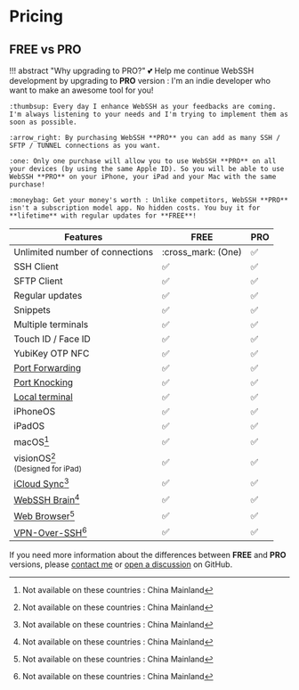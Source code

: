 # Pricing
## FREE vs PRO
!!! abstract "Why upgrading to PRO?"
    :two_hearts: Help me continue WebSSH development by upgrading to **PRO** version : I'm an indie developer who want to make an awesome tool for you!

    :thumbsup: Every day I enhance WebSSH as your feedbacks are coming. I'm always listening to your needs and I'm trying to implement them as soon as possible.

    :arrow_right: By purchasing WebSSH **PRO** you can add as many SSH / SFTP / TUNNEL connections as you want.

    :one: Only one purchase will allow you to use WebSSH **PRO** on all your devices (by using the same Apple ID). So you will be able to use WebSSH **PRO** on your iPhone, your iPad and your Mac with the same purchase!

    :moneybag: Get your money's worth : Unlike competitors, WebSSH **PRO** isn't a subscription model app. No hidden costs. You buy it for **lifetime** with regular updates for **FREE**!

| Features | FREE | PRO |
| --- | --- | --- |
| Unlimited number of connections | :cross_mark: (One) | :white_check_mark: |
| SSH Client | :white_check_mark: | :white_check_mark: |
| SFTP Client | :white_check_mark: | :white_check_mark: |
| Regular updates | :white_check_mark: | :white_check_mark: |
| Snippets | :white_check_mark: | :white_check_mark: |
| Multiple terminals | :white_check_mark: | :white_check_mark: |
| Touch ID / Face ID | :white_check_mark: | :white_check_mark: |
| YubiKey OTP NFC | :white_check_mark: | :white_check_mark: |
| [Port Forwarding](/documentation/help/networking/port-forwarding/) | :white_check_mark: | :white_check_mark: |
| [Port Knocking](/documentation/help/networking/port-knocking/) | :white_check_mark: | :white_check_mark: |
| [Local terminal](/documentation/mashREPL/) | :white_check_mark: | :white_check_mark: |
| iPhoneOS | :white_check_mark: | :white_check_mark: |
| iPadOS | :white_check_mark: | :white_check_mark: |
| macOS[^1] | :white_check_mark: | :white_check_mark: |
| visionOS[^1]<br /><small>(Designed for iPad)</small> | :white_check_mark: | :white_check_mark: |
| [iCloud Sync](/documentation/help/iCloud/)[^1] | :white_check_mark: | :white_check_mark: |
| [WebSSH Brain](/documentation/help/webssh-brain/)[^1] | :white_check_mark: | :white_check_mark: |
| [Web Browser](/documentation/web-browser/)[^1] | :white_check_mark: | :white_check_mark: |
| [VPN-Over-SSH](/documentation/help/networking/vpn-over-ssh/)[^1] | :white_check_mark: | :white_check_mark: |

If you need more information about the differences between **FREE** and **PRO** versions, please [contact me](mailto:team@webssh.net) or [open a discussion](https://github.com/isontheline/pro.webssh.net/discussions/new/choose) on GitHub.

[^1]: Not available on these countries : China Mainland